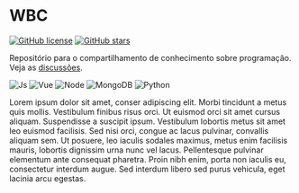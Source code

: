 # WBC
[![GitHub license](https://img.shields.io/github/license/luisgbr1el/WBC?style=flat-square)](https://github.com/luisgbr1el/WBC/blob/main/LICENSE)
[![GitHub stars](https://img.shields.io/github/stars/luisgbr1el/WBC?style=flat-square)](https://github.com/luisgbr1el/WBC/stargazers)

Repositório para o compartilhamento de conhecimento sobre programação. Veja as [discussões](https://github.com/luisgbr1el/WBC/discussions).

<p align="left">
  <img  alt="Js" src="https://img.shields.io/badge/JavaScript-323330?style=for-the-badge&logo=javascript">
  <img  alt="Vue" src="https://img.shields.io/badge/Vue.js-323330?style=for-the-badge&logo=Vue.js">
  <img  alt="Node" src="https://img.shields.io/badge/Node.js-323330?style=for-the-badge&logo=node.js">
  <img  alt="MongoDB" src="https://img.shields.io/badge/MongoDB-323330?style=for-the-badge&logo=mongodb">
  <img  alt="Python" src="https://img.shields.io/badge/Python-323330?style=for-the-badge&logo=python">
 
 </p>

Lorem ipsum dolor sit amet, conser adipiscing elit. Morbi tincidunt a metus quis mollis. Vestibulum finibus risus orci. Ut euismod orci sit amet cursus aliquam. Suspendisse a suscipit ipsum. Vestibulum lobortis metus sit amet leo euismod facilisis. Sed nisi orci, congue ac lacus pulvinar, convallis aliquam sem. Ut posuere, leo iaculis sodales maximus, metus enim facilisis mauris, lobortis dignissim urna nunc vel lacus. Pellentesque pulvinar elementum ante consequat pharetra. Proin nibh enim, porta non iaculis eu, consectetur interdum augue. Sed interdum libero sed purus vehicula, eget lacinia arcu egestas.
